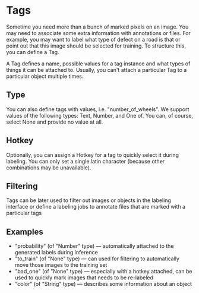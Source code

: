 # Tags

Sometime you need more than a bunch of marked pixels on an image. You may need to associate some extra information with annotations or files. For example, you may want to label what type of defect on a road is that or point out that this image should be selected for training. To structure this, you can define a Tag.

A Tag defines a name, possible values for a tag instance and what types of things it can be attached to. Usually, you can't attach a particular Tag to a particular object multiple times. 
                              
## Type
                    
You can also define tags with values, i.e. "number_of_wheels". We support values of the following types: Text, Number, and One of. You can, of course, select None and provide no value at all.               
      
## Hotkey

Optionally, you can assign a Hotkey for a tag to quickly select it during labeling. You can only set a single latin character (because other combinations may be unavailable).

## Filtering

Tags can be later used to filter out images or objects in the labeling interface or define a labeling jobs to annotate files that are marked with a particular tags

## Examples

- "probability" (of "Number" type) — automatically attached to the generated labels during inference
- "to_train" (of "None" type) — can used for filtering to automatically move those images to the training set
- "bad_one" (of "None" type) — especially with a hotkey attached, can be used to quickly mark images that needs to be re-labeled
- "color" (of "String" type) — describes some information about an object
